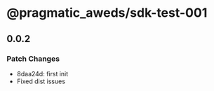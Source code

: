 # @pragmatic_aweds/sdk-test-001

## 0.0.2

### Patch Changes

- 8daa24d: first init
- Fixed dist issues
